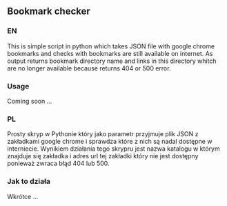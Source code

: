## Bookmark checker ##
### EN ###
This is simple script in python which takes JSON file with google chrome bookmarks and checks with bookmarks are still available on internet. As output returns bookmark directory name and links in this directory whitch are no longer available because returns 404 or 500 error.

### Usage ###
Coming soon ...


### PL ###
Prosty skryp w Pythonie który jako parametr przyjmuje plik JSON z zakładkami google chrome i sprawdza które z nich są nadal dostępne w interniecie. Wynikiem działania tego skrypru jest nazwa katalogu w którym znajduje się zakładka i adres url tej zakładki który nie jest dostępny ponieważ zwraca błąd 404 lub 500.

### Jak to działa ###
Wkrótce ...
